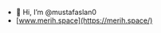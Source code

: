 - 👋 Hi, I’m @mustafaslan0
- [www.merih.space](https://merih.space/)

<!---
mustafaslan0/mustafaslan0 is a ✨ special ✨ repository because its `README.md` (this file) appears on your GitHub profile.
You can click the Preview link to take a look at your changes.
--->
